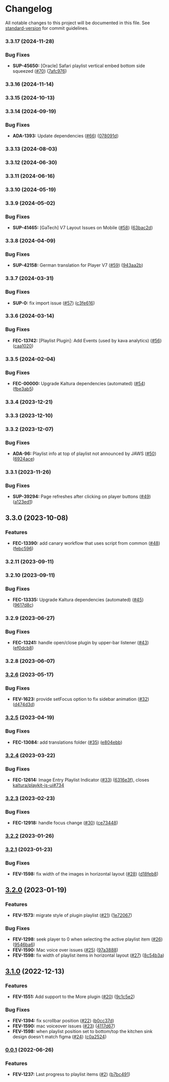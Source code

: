 # Changelog

All notable changes to this project will be documented in this file. See [standard-version](https://github.com/conventional-changelog/standard-version) for commit guidelines.

### 3.3.17 (2024-11-28)


### Bug Fixes

* **SUP-45650:** [Oracle] Safari playlist vertical embed bottom side squeezed ([#70](https://github.com/kaltura/playkit-js-playlist/issues/70)) ([7afc976](https://github.com/kaltura/playkit-js-playlist/commit/7afc976c43b452136b5770d41729f2f4391f56d8))

### 3.3.16 (2024-11-14)

### 3.3.15 (2024-10-13)

### 3.3.14 (2024-09-19)


### Bug Fixes

* **ADA-1393:** Update dependencies ([#66](https://github.com/kaltura/playkit-js-playlist/issues/66)) ([078091d](https://github.com/kaltura/playkit-js-playlist/commit/078091d984221e50739bb927338964d1cc7462bd))

### 3.3.13 (2024-08-03)

### 3.3.12 (2024-06-30)

### 3.3.11 (2024-06-16)

### 3.3.10 (2024-05-19)

### 3.3.9 (2024-05-02)


### Bug Fixes

* **SUP-41465:** [GaTech] V7 Layout Issues on Mobile ([#58](https://github.com/kaltura/playkit-js-playlist/issues/58)) ([63bac2d](https://github.com/kaltura/playkit-js-playlist/commit/63bac2d30dc90511709298a23a6f13a7208b7501))

### 3.3.8 (2024-04-09)


### Bug Fixes

* **SUP-42158:** German translation for Player V7 ([#59](https://github.com/kaltura/playkit-js-playlist/issues/59)) ([943aa2b](https://github.com/kaltura/playkit-js-playlist/commit/943aa2bf3f738d405fd30b80a7d9b3342bcb8bb9))

### 3.3.7 (2024-03-31)


### Bug Fixes

* **SUP-0:** fix import issue ([#57](https://github.com/kaltura/playkit-js-playlist/issues/57)) ([c3fe616](https://github.com/kaltura/playkit-js-playlist/commit/c3fe61603da9729da92ef0b729b00415c0801fd3))

### 3.3.6 (2024-03-14)


### Bug Fixes

* **FEC-13742:** [Playlist Plugin]: Add Events (used by kava analytics) ([#56](https://github.com/kaltura/playkit-js-playlist/issues/56)) ([caa1020](https://github.com/kaltura/playkit-js-playlist/commit/caa102023c62ffcea2ab507895258fca584e47b5))

### 3.3.5 (2024-02-04)


### Bug Fixes

* **FEC-00000:** Upgrade Kaltura dependencies (automated) ([#54](https://github.com/kaltura/playkit-js-playlist/issues/54)) ([fbe3ab5](https://github.com/kaltura/playkit-js-playlist/commit/fbe3ab58ec9f6c71e17658f214984dd502b27314))

### 3.3.4 (2023-12-21)

### 3.3.3 (2023-12-10)

### 3.3.2 (2023-12-07)


### Bug Fixes

* **ADA-96:** Playlist info at top of playlist not announced by JAWS ([#50](https://github.com/kaltura/playkit-js-playlist/issues/50)) ([6924ace](https://github.com/kaltura/playkit-js-playlist/commit/6924ace38fe13bf32c63f80f261281cd58f6eb58))

### 3.3.1 (2023-11-26)


### Bug Fixes

* **SUP-39294:** Page refreshes after clicking on player buttons ([#49](https://github.com/kaltura/playkit-js-playlist/issues/49)) ([a123ed1](https://github.com/kaltura/playkit-js-playlist/commit/a123ed105a289e249187b5b45eb6e0c7709a0f0b))

## 3.3.0 (2023-10-08)


### Features

* **FEC-13390:** add canary workflow that uses script from common ([#48](https://github.com/kaltura/playkit-js-playlist/issues/48)) ([febc596](https://github.com/kaltura/playkit-js-playlist/commit/febc596a5b3677957aa8fc10303f838dc1c4911a))

### 3.2.11 (2023-09-11)

### 3.2.10 (2023-09-11)


### Bug Fixes

* **FEC-13335:** Upgrade Kaltura dependencies (automated) ([#45](https://github.com/kaltura/playkit-js-playlist/issues/45)) ([9617d8c](https://github.com/kaltura/playkit-js-playlist/commit/9617d8c72f5dd3bcb732e556d2668e1d7087ded6))

### 3.2.9 (2023-06-27)


### Bug Fixes

* **FEC-13241:** handle open/close plugin by upper-bar listener ([#43](https://github.com/kaltura/playkit-js-playlist/issues/43)) ([ef0dcb8](https://github.com/kaltura/playkit-js-playlist/commit/ef0dcb893e91f9e16bf83ea82d75a7d04ca4aa25))

### 3.2.8 (2023-06-07)

### [3.2.6](https://github.com/kaltura/playkit-js-playlist/compare/v3.2.5...v3.2.6) (2023-05-17)


### Bug Fixes

* **FEV-1623:** provide setFocus option to fix sidebar animation ([#32](https://github.com/kaltura/playkit-js-playlist/issues/32)) ([d474d3d](https://github.com/kaltura/playkit-js-playlist/commit/d474d3df3e816e035da4d44c78ff379368a9d8af))

### [3.2.5](https://github.com/kaltura/playkit-js-playlist/compare/v3.2.4...v3.2.5) (2023-04-19)


### Bug Fixes

* **FEC-13084:** add translations folder ([#35](https://github.com/kaltura/playkit-js-playlist/issues/35)) ([e804ebb](https://github.com/kaltura/playkit-js-playlist/commit/e804ebb9cf0a8ebd56efcb34b1636a3fa14578fc))

### [3.2.4](https://github.com/kaltura/playkit-js-playlist/compare/v3.2.3...v3.2.4) (2023-03-22)


### Bug Fixes

* **FEC-12614:** Image Entry Playlist Indicator ([#33](https://github.com/kaltura/playkit-js-playlist/issues/33)) ([6316e3f](https://github.com/kaltura/playkit-js-playlist/commit/6316e3f687d9d6a0d5deab1de36e60fd79c21ffc)), closes [kaltura/playkit-js-ui#734](https://github.com/kaltura/playkit-js-ui/issues/734)

### [3.2.3](https://github.com/kaltura/playkit-js-playlist/compare/v3.2.2...v3.2.3) (2023-02-23)


### Bug Fixes

* **FEC-12918:** handle focus change ([#30](https://github.com/kaltura/playkit-js-playlist/issues/30)) ([ce73448](https://github.com/kaltura/playkit-js-playlist/commit/ce734483fa5f7549ee3cad61ff705e0da1711460))

### [3.2.2](https://github.com/kaltura/playkit-js-playlist/compare/v3.2.1...v3.2.2) (2023-01-26)

### [3.2.1](https://github.com/kaltura/playkit-js-playlist/compare/v3.2.0...v3.2.1) (2023-01-23)


### Bug Fixes

* **FEV-1598:** fix width of the images in horizontal layout ([#28](https://github.com/kaltura/playkit-js-playlist/issues/28)) ([d18feb8](https://github.com/kaltura/playkit-js-playlist/commit/d18feb8337e3a29fe6dc7368dbf6a5efe7a9a23d))

## [3.2.0](https://github.com/kaltura/playkit-js-playlist/compare/v3.1.0...v3.2.0) (2023-01-19)


### Features

* **FEV-1573:** migrate style of plugin playlist ([#21](https://github.com/kaltura/playkit-js-playlist/issues/21)) ([1e72067](https://github.com/kaltura/playkit-js-playlist/commit/1e720675d0299a2c4fdd61ccec10deac01f661b0))


### Bug Fixes

* **FEV-1298:** seek player to 0 when selecting the active playlist item ([#26](https://github.com/kaltura/playkit-js-playlist/issues/26)) ([9546ba6](https://github.com/kaltura/playkit-js-playlist/commit/9546ba6a109744faa37a1b377af6055682b7f99f))
* **FEV-1590:** Mac voice over issues ([#25](https://github.com/kaltura/playkit-js-playlist/issues/25)) ([97a3888](https://github.com/kaltura/playkit-js-playlist/commit/97a3888d1e59ed2b595627757c963e168a61a477))
* **FEV-1598:** fix width of playlist items in horizontal layout ([#27](https://github.com/kaltura/playkit-js-playlist/issues/27)) ([8c54b3a](https://github.com/kaltura/playkit-js-playlist/commit/8c54b3aad10c0c29ac115eb23b1850ec8b9fc381))

## [3.1.0](https://github.com/kaltura/playkit-js-playlist/compare/v3.0.0...v3.1.0) (2022-12-13)


### Features

* **FEV-1551:** Add support to the More plugin ([#20](https://github.com/kaltura/playkit-js-playlist/issues/20)) ([9c1c5e2](https://github.com/kaltura/playkit-js-playlist/commit/9c1c5e25d3113ed083b6d2c364805abb232828a0))


### Bug Fixes

* **FEV-1394:** fix scrollbar position ([#22](https://github.com/kaltura/playkit-js-playlist/issues/22)) ([b0cc37d](https://github.com/kaltura/playkit-js-playlist/commit/b0cc37dda2a86e31c01b06df85a1126c3192f09c))
* **FEV-1590:** mac voiceover issues ([#23](https://github.com/kaltura/playkit-js-playlist/issues/23)) ([4117d67](https://github.com/kaltura/playkit-js-playlist/commit/4117d67f4e1056f09eab7ca877392cde32b68e43))
* **FEV-1598:** when playlist position set to bottom/top the kitchen sink design doesn't match figma ([#24](https://github.com/kaltura/playkit-js-playlist/issues/24)) ([c0a2524](https://github.com/kaltura/playkit-js-playlist/commit/c0a2524027d04870cd0b84441300835238cfbc5b))

### [0.0.1](https://github.com/kaltura/playkit-js-playlist/compare/v0.0.0...v0.0.1) (2022-06-26)


### Features

* **FEV-1237:** Last progress to playlist items ([#2](https://github.com/kaltura/playkit-js-playlist/issues/2)) ([b7bc491](https://github.com/kaltura/playkit-js-playlist/commit/b7bc49125d9c35af28ffcc204c707bfe975d97aa))
